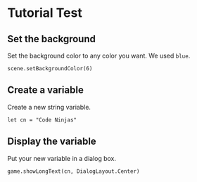 # Tutorial Test

## Set the background

Set the background color to any color you want. We used ``blue``.

```blocks
scene.setBackgroundColor(6)
```

## Create a variable

Create a new string variable.

```blocks
let cn = "Code Ninjas"
```

## Display the variable

Put your new variable in a dialog box.

```blocks
game.showLongText(cn, DialogLayout.Center)
```